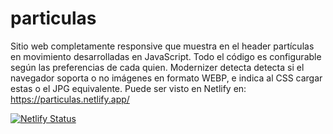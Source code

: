 # particulas

Sitio web completamente responsive que muestra en el header partículas en movimiento desarrolladas en JavaScript. 
Todo el código es configurable según las preferencias de cada quien.
Modernizer detecta detecta si el navegador soporta o no imágenes en formato WEBP, e indica al CSS cargar estas o el JPG equivalente.
Puede ser visto en Netlify en: https://particulas.netlify.app/

[![Netlify Status](https://api.netlify.com/api/v1/badges/7b3aa7c9-496b-468c-97c1-21df88874af5/deploy-status)](https://app.netlify.com/sites/particulas/deploys)
